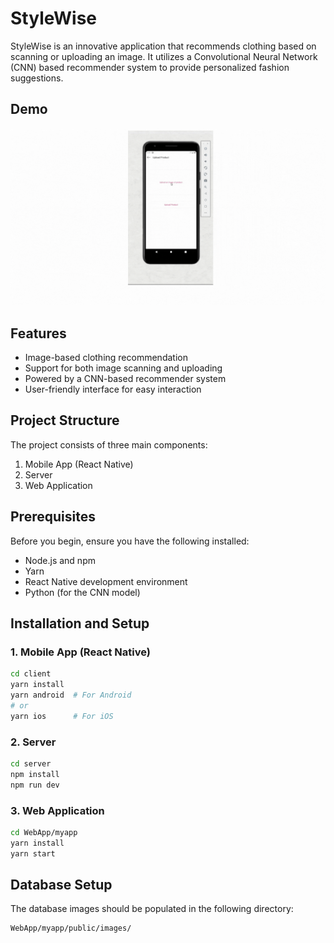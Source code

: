 # StyleWise

StyleWise is an innovative application that recommends clothing based on scanning or uploading an image. It utilizes a Convolutional Neural Network (CNN) based recommender system to provide personalized fashion suggestions.

## Demo

![StyleWise Demo](demo.gif)

## Features

- Image-based clothing recommendation
- Support for both image scanning and uploading
- Powered by a CNN-based recommender system
- User-friendly interface for easy interaction

## Project Structure

The project consists of three main components:

1. Mobile App (React Native)
2. Server
3. Web Application

## Prerequisites

Before you begin, ensure you have the following installed:
- Node.js and npm
- Yarn
- React Native development environment
- Python (for the CNN model)

## Installation and Setup

### 1. Mobile App (React Native)

```bash
cd client
yarn install
yarn android  # For Android
# or
yarn ios      # For iOS
```

### 2. Server

```bash
cd server
npm install
npm run dev
```

### 3. Web Application

```bash
cd WebApp/myapp
yarn install
yarn start
```

## Database Setup

The database images should be populated in the following directory:

```
WebApp/myapp/public/images/
```



